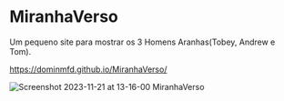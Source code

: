 # MiranhaVerso

Um pequeno site para mostrar os 3 Homens Aranhas(Tobey, Andrew e Tom). 

https://dominmfd.github.io/MiranhaVerso/

![Screenshot 2023-11-21 at 13-16-00 MiranhaVerso](https://github.com/DominMFD/MiranhaVerso/assets/134434652/61abe72c-2704-466e-97f1-5bda138e93be)

